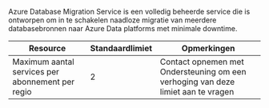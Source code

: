Azure Database Migration Service is een volledig beheerde service die is ontworpen om in te schakelen naadloze migratie van meerdere databasebronnen naar Azure Data platforms met minimale downtime.  

| **Resource** | **Standaardlimiet** | **Opmerkingen** |
| --- | --- | --- |
| Maximum aantal services per abonnement per regio |2 | Contact opnemen met Ondersteuning om een verhoging van deze limiet aan te vragen |
